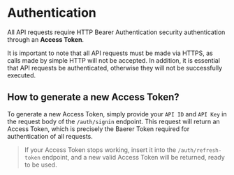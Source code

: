 # Authentication

All API requests require HTTP Bearer Authentication security authentication through an **Access Token**.

It is important to note that all API requests must be made via HTTPS, as calls made by simple HTTP will not be accepted. In addition, it is essential that API requests be authenticated, otherwise they will not be successfully executed.

## How to generate a new Access Token?

To generate a new Access Token, simply provide your `API ID` and `API Key` in the request body of the `/auth/signin` endpoint. This request will return an Access Token, which is precisely the Baerer Token required for authentication of all requests.

> If your Access Token stops working, insert it into the `/auth/refresh-token` endpoint, and a new valid Access Token will be returned, ready to be used.
